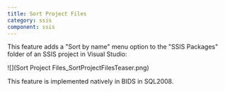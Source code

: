 ```yaml
---
title: Sort Project Files
category: ssis
component: ssis
---
```


This feature adds a "Sort by name" menu option to the "SSIS Packages" folder of an SSIS project in Visual Studio:

![](Sort Project Files_SortProjectFilesTeaser.png)

This feature is implemented natively in BIDS in SQL2008.